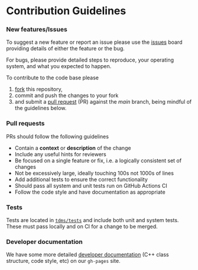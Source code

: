 # Contribution Guidelines

### New features/Issues

To suggest a new feature or report an issue please use the
[issues](https://github.com/UCL/TDMS/issues) board providing details of either
the feature or the bug.

For bugs, please provide detailed steps to reproduce, your operating system, and what you expected to happen.

To contribute to the code base please
1. [fork](https://docs.github.com/en/get-started/quickstart/fork-a-repo)
this repository,
2. commit and push the changes to your fork
3. and submit a [pull request](https://docs.github.com/en/pull-requests/collaborating-with-pull-requests/proposing-changes-to-your-work-with-pull-requests/creating-a-pull-request) (PR) against the _main_ branch, being mindful of the guidelines below.

### Pull requests

PRs should follow the following guidelines

- Contain a **context** or **description** of the change
- Include any useful hints for reviewers
- Be focused on a single feature or fix, i.e. a logically consistent set of changes
- Not be excessively large, ideally touching 100s not 1000s of lines
- Add additional tests to ensure the correct functionality
- Should pass all system and unit tests run on GitHub Actions CI
- Follow the code style and have documentation as appropriate

### Tests

Tests are located in [`tdms/tests`](./tdms/tests) and include both unit and system tests. These
must pass locally and on CI for a change to be merged.

### Developer documentation

We have some more detailed [developer documentation](https://github-pages.ucl.ac.uk/TDMS) (C++ class structure, code style, etc) on our `gh-pages` site.
